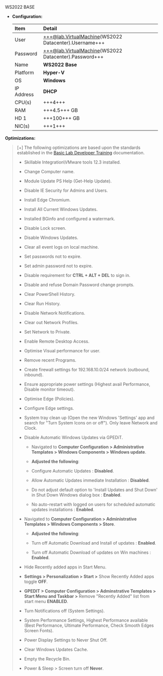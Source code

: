 WS2022 BASE

- **Configuration:**

    | Item | Detail |
    |:---------|:---------|
    | User | +++@lab.VirtualMachine(WS2022 Datacenter).Username+++ |
    | Password | +++@lab.VirtualMachine(WS2022 Datacenter).Password+++ |
    | Name   | **WS2022 Base** |
    | Platform | **Hyper-V** |
    | OS | **Windows** |
    | IP Address   | **DHCP**   |
    | CPU(s) | +++4+++ |
    | RAM | +++4.5+++ GB |
    | HD 1 | +++100+++ GB |
    | NIC(s) | +++1+++ |


**Optimizations:**

>[+]  The following optimizations are based upon the standards established in the [Basic Lab Developer Training](https://labondemand.com/LabProfile/Instructions/132658?instructionsSetId=227922#lab-optimisation) documentation.
>
> - Skillable Integration\VMware tools 12.3 installed.
>
> - Change Computer name. 
>
> - Module Update PS Help (Get-Help Update).
>
> - Disable IE Security for Admins and Users.
>
> - Install Edge Chromium.
>
> - Install All Current Windows Updates. 
>
> - Installed BGinfo and configured a watermark.
>
> - Disable Lock screen.
>
> - Disable Windows Updates.
>
> - Clear all event logs on local machine.
>
> - Set passwords not to expire.
>
> - Set admin password not to expire.
>
> - Disable requirement for **CTRL + ALT + DEL** to sign in.
>
> - Disable and refuse Domain Password change prompts. 
>
> - Clear PowerShell History.
>
> - Clear Run History.
>
> - Disable Network Notifications.
>
> - Clear out Network Profiles.
>
> - Set Network to Private.
>
> - Enable Remote Desktop Access.
>
> - Optimise Visual performance for user.
>
> - Remove recent Programs.
>
> - Create firewall settings for 192.168.10.0/24 network (outbound, inbound).
>
> - Ensure appropriate power settings (Highest avail Performance, Disable monitor timeout).
>
> - Optimise Edge (Policies).
>
> - Configure Edge settings.
>
> - System tray clean up (Open the new Windows 'Settings' app and search for "Turn System Icons on or off"). Only leave Network and Clock.
>
> - Disable Automatic Windows Updates via GPEDiT.
>
>    - Navigated to **Computer Configuration >  Administrative Templates > Windows Components > Windows update**.  
>
>    - **Adjusted the following**: 
>
>    - Configure Automatic Updates : **Disabled**. 
>
>    - Allow Automatic Updates immediate Installation : **Disabled**. 
>
>    - Do not adjust default option to 'Install Updates and Shut Down' in Shut Down Windows dialog box : **Enabled**.  
>
 >   - No auto-restart with logged on users for scheduled automatic updates installations : **Enabled**. 
 > 
>  - Navigated to **Computer Configuration > Administrative Templates > Windows Components > Store**.  
>
>    - **Adjusted the following**:
>
>    - Turn off Automatic Download and Install of updates : **Enabled**.  
>
>    - Turn off Automatic Download of updates on Win machines : **Enabled**.
>  
> -  Hide Recently added apps in Start Menu.
>
>   - **Settings > Personalization > Start >** Show Recently Added apps toggle **OFF**.
>
>  - **GPEDIT > Computer Configuration > Adminstrative Templates > Start Menu and Taskbar >** Remove "Recently Added" list from start menu **ENABLED**. 
>
> -  Turn Notifications off (System Settings).
>
> -  System Performance Settings, Highest Performance available (Best Performance, Ultimate Performance, Check Smooth Edges Screen Fonts). 
>
> -  Power Display Settings to Never Shut Off. 
>
> -  Clear Windows Updates Cache. 
>
> -  Empty the Recycle Bin. 
>
> -  Power & Sleep > Screen turn off **Never**.
>

